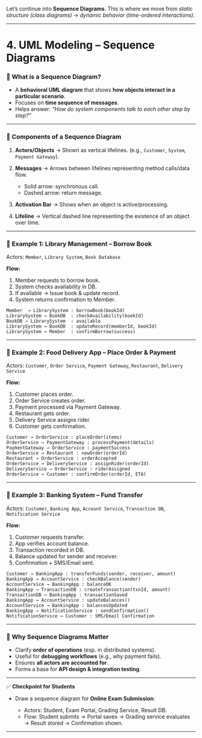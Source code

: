 Let’s continue into **Sequence Diagrams**.
This is where we move from *static structure (class diagrams)* → *dynamic behavior (time-ordered interactions)*.

---

# **4. UML Modeling – Sequence Diagrams**

### 🔹 What is a Sequence Diagram?

* A **behavioral UML diagram** that shows **how objects interact in a particular scenario**.
* Focuses on **time sequence of messages**.
* Helps answer: *“How do system components talk to each other step by step?”*

---

### 🔹 Components of a Sequence Diagram

1. **Actors/Objects** → Shown as vertical lifelines.
   (e.g., `Customer`, `System`, `Payment Gateway`).
2. **Messages** → Arrows between lifelines representing method calls/data flow.

   * Solid arrow: synchronous call.
   * Dashed arrow: return message.
3. **Activation Bar** → Shows when an object is active/processing.
4. **Lifeline** → Vertical dashed line representing the existence of an object over time.

---

### 🔹 Example 1: **Library Management – Borrow Book**

Actors: `Member`, `Library System`, `Book Database`

**Flow:**

1. Member requests to borrow book.
2. System checks availability in DB.
3. If available → Issue book & update record.
4. System returns confirmation to Member.

```
Member  → LibrarySystem : borrowBook(bookId)
LibrarySystem → BookDB  : checkAvailability(bookId)
BookDB → LibrarySystem  : available
LibrarySystem → BookDB  : updateRecord(memberId, bookId)
LibrarySystem → Member  : confirmBorrow(success)
```

---

### 🔹 Example 2: **Food Delivery App – Place Order & Payment**

Actors: `Customer`, `Order Service`, `Payment Gateway`, `Restaurant`, `Delivery Service`

**Flow:**

1. Customer places order.
2. Order Service creates order.
3. Payment processed via Payment Gateway.
4. Restaurant gets order.
5. Delivery Service assigns rider.
6. Customer gets confirmation.

```
Customer → OrderService : placeOrder(items)
OrderService → PaymentGateway : processPayment(details)
PaymentGateway → OrderService : paymentSuccess
OrderService → Restaurant : newOrder(orderId)
Restaurant → OrderService : orderAccepted
OrderService → DeliveryService : assignRider(orderId)
DeliveryService → OrderService : riderAssigned
OrderService → Customer : confirmOrder(orderId, ETA)
```

---

### 🔹 Example 3: **Banking System – Fund Transfer**

Actors: `Customer`, `Banking App`, `Account Service`, `Transaction DB`, `Notification Service`

**Flow:**

1. Customer requests transfer.
2. App verifies account balance.
3. Transaction recorded in DB.
4. Balance updated for sender and receiver.
5. Confirmation + SMS/Email sent.

```
Customer → BankingApp : transferFunds(sender, receiver, amount)
BankingApp → AccountService : checkBalance(sender)
AccountService → BankingApp : balanceOK
BankingApp → TransactionDB : createTransaction(txnId, amount)
TransactionDB → BankingApp : transactionSaved
BankingApp → AccountService : updateBalances()
AccountService → BankingApp : balancesUpdated
BankingApp → NotificationService : sendConfirmation()
NotificationService → Customer : SMS/Email Confirmation
```

---

### 🔹 Why Sequence Diagrams Matter

* Clarify **order of operations** (esp. in distributed systems).
* Useful for **debugging workflows** (e.g., why payment fails).
* Ensures **all actors are accounted for**.
* Forms a base for **API design & integration testing**.

---

✅ **Checkpoint for Students**

* Draw a sequence diagram for **Online Exam Submission**:

  * Actors: Student, Exam Portal, Grading Service, Result DB.
  * Flow: Student submits → Portal saves → Grading service evaluates → Result stored → Confirmation shown.

---

